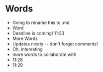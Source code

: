 # Words
* Going to rename this to .md
* Word
* Deadline is coming! 11:23
* More Words
* Updates nicely -- don't forget comments!
* Oh, interesting
* more words to collaborate with 
* 11:28
* 11:29
